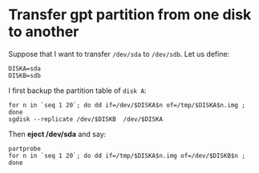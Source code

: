 Transfer gpt partition from one disk to another
===============================================

Suppose that I want to transfer `/dev/sda` to `/dev/sdb`. 
Let us define:

    DISKA=sda
    DISKB=sdb

I first backup the partition table of `disk A`:


    for n in `seq 1 20`; do dd if=/dev/$DISKA$n of=/tmp/$DISKA$n.img ; done
    sgdisk --replicate /dev/$DISKB  /dev/$DISKA

Then __eject /dev/sda__ and say:

    partprobe
    for n in `seq 1 20`; do dd if=/tmp/$DISKA$n.img of=/dev/$DISKB$n ; done

